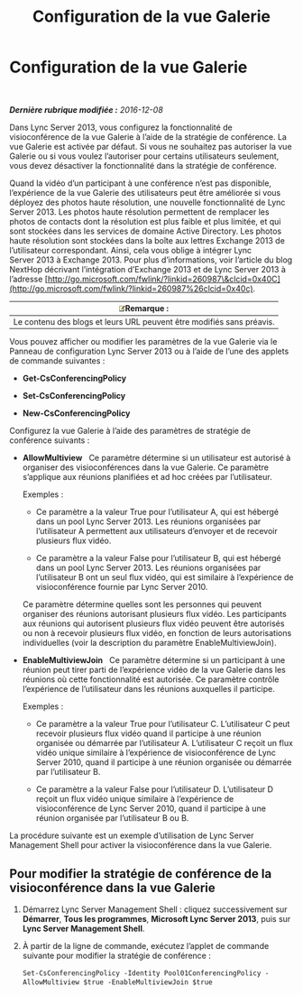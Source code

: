 ﻿---
title: Configuration de la vue Galerie
TOCTitle: Configuration de la vue Galerie
ms:assetid: 4a609178-47d8-4682-ac8d-29f882801924
ms:mtpsurl: https://technet.microsoft.com/fr-fr/library/JJ204871(v=OCS.15)
ms:contentKeyID: 49297119
ms.date: 12/10/2016
mtps_version: v=OCS.15
ms.translationtype: HT
---

# Configuration de la vue Galerie

 

_**Dernière rubrique modifiée :** 2016-12-08_

Dans Lync Server 2013, vous configurez la fonctionnalité de visioconférence de la vue Galerie à l’aide de la stratégie de conférence. La vue Galerie est activée par défaut. Si vous ne souhaitez pas autoriser la vue Galerie ou si vous voulez l’autoriser pour certains utilisateurs seulement, vous devez désactiver la fonctionnalité dans la stratégie de conférence.

Quand la vidéo d’un participant à une conférence n’est pas disponible, l’expérience de la vue Galerie des utilisateurs peut être améliorée si vous déployez des photos haute résolution, une nouvelle fonctionnalité de Lync Server 2013. Les photos haute résolution permettent de remplacer les photos de contacts dont la résolution est plus faible et plus limitée, et qui sont stockées dans les services de domaine Active Directory. Les photos haute résolution sont stockées dans la boîte aux lettres Exchange 2013 de l’utilisateur correspondant. Ainsi, cela vous oblige à intégrer Lync Server 2013 à Exchange 2013. Pour plus d’informations, voir l’article du blog NextHop décrivant l’intégration d’Exchange 2013 et de Lync Server 2013 à l’adresse [http://go.microsoft.com/fwlink/?linkid=260987\&clcid=0x40C](http://go.microsoft.com/fwlink/?linkid=260987%26clcid=0x40c).

<table>
<thead>
<tr class="header">
<th><img src="images/Gg398920.note(OCS.15).gif" title="note" alt="note" />Remarque :</th>
</tr>
</thead>
<tbody>
<tr class="odd">
<td>Le contenu des blogs et leurs URL peuvent être modifiés sans préavis.</td>
</tr>
</tbody>
</table>


Vous pouvez afficher ou modifier les paramètres de la vue Galerie via le Panneau de configuration Lync Server 2013 ou à l’aide de l’une des applets de commande suivantes :

  - **Get-CsConferencingPolicy**

  - **Set-CsConferencingPolicy**

  - **New-CsConferencingPolicy**

Configurez la vue Galerie à l’aide des paramètres de stratégie de conférence suivants :

  - **AllowMultiview**   Ce paramètre détermine si un utilisateur est autorisé à organiser des visioconférences dans la vue Galerie. Ce paramètre s’applique aux réunions planifiées et ad hoc créées par l’utilisateur.
    
    Exemples :
    
      - Ce paramètre a la valeur True pour l’utilisateur A, qui est hébergé dans un pool Lync Server 2013. Les réunions organisées par l’utilisateur A permettent aux utilisateurs d’envoyer et de recevoir plusieurs flux vidéo.
    
      - Ce paramètre a la valeur False pour l’utilisateur B, qui est hébergé dans un pool Lync Server 2013. Les réunions organisées par l’utilisateur B ont un seul flux vidéo, qui est similaire à l’expérience de visioconférence fournie par Lync Server 2010.
    
    Ce paramètre détermine quelles sont les personnes qui peuvent organiser des réunions autorisant plusieurs flux vidéo. Les participants aux réunions qui autorisent plusieurs flux vidéo peuvent être autorisés ou non à recevoir plusieurs flux vidéo, en fonction de leurs autorisations individuelles (voir la description du paramètre EnableMultiviewJoin).

  - **EnableMultiviewJoin**   Ce paramètre détermine si un participant à une réunion peut tirer parti de l’expérience vidéo de la vue Galerie dans les réunions où cette fonctionnalité est autorisée. Ce paramètre contrôle l’expérience de l’utilisateur dans les réunions auxquelles il participe.
    
    Exemples :
    
      - Ce paramètre a la valeur True pour l’utilisateur C. L’utilisateur C peut recevoir plusieurs flux vidéo quand il participe à une réunion organisée ou démarrée par l’utilisateur A. L’utilisateur C reçoit un flux vidéo unique similaire à l’expérience de visioconférence de Lync Server 2010, quand il participe à une réunion organisée ou démarrée par l’utilisateur B.
    
      - Ce paramètre a la valeur False pour l’utilisateur D. L’utilisateur D reçoit un flux vidéo unique similaire à l’expérience de visioconférence de Lync Server 2010, quand il participe à une réunion organisée par l’utilisateur B ou B.

La procédure suivante est un exemple d’utilisation de Lync Server Management Shell pour activer la visioconférence dans la vue Galerie.

## Pour modifier la stratégie de conférence de la visioconférence dans la vue Galerie

1.  Démarrez Lync Server Management Shell : cliquez successivement sur **Démarrer**, **Tous les programmes**, **Microsoft Lync Server 2013**, puis sur **Lync Server Management Shell**.

2.  À partir de la ligne de commande, exécutez l’applet de commande suivante pour modifier la stratégie de conférence :
    
        Set-CsConferencingPolicy -Identity Pool01ConferencingPolicy -AllowMultiview $true -EnableMultiviewJoin $true


